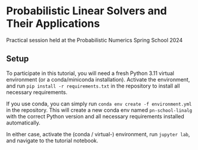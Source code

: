 # Probabilistic Linear Solvers and Their Applications

Practical session held at the Probabilistic Numerics Spring School 2024

## Setup

To participate in this tutorial, you will need a fresh Python 3.11 virtual environment (or a conda/miniconda installation).
Activate the environment, and run `pip install -r requirements.txt` in the repository to install all necessary requirements.

If you use conda, you can simply run `conda env create -f environment.yml` in the repository.
This will create a new conda env named `pn-school-linalg` with the correct Python version and all necessary requirements installed automatically.

In either case, activate the (conda / virtual-) environment, run `jupyter lab`, and navigate to the tutorial notebook.
